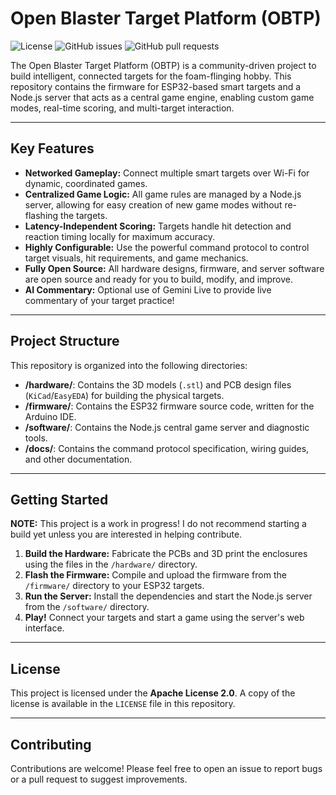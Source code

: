 # Open Blaster Target Platform (OBTP)

![License](https://img.shields.io/badge/License-Apache_2.0-blue.svg)
![GitHub issues](https://img.shields.io/github/issues/buckeye132/open-blaster-target-platform)
![GitHub pull requests](https://img.shields.io/github/issues-pr/buckeye132/open-blaster-target-platform)

The Open Blaster Target Platform (OBTP) is a community-driven project to build intelligent, connected targets for the foam-flinging hobby. This repository contains the firmware for ESP32-based smart targets and a Node.js server that acts as a central game engine, enabling custom game modes, real-time scoring, and multi-target interaction.

---

## Key Features

* **Networked Gameplay:** Connect multiple smart targets over Wi-Fi for dynamic, coordinated games.
* **Centralized Game Logic:** All game rules are managed by a Node.js server, allowing for easy creation of new game modes without re-flashing the targets.
* **Latency-Independent Scoring:** Targets handle hit detection and reaction timing locally for maximum accuracy.
* **Highly Configurable:** Use the powerful command protocol to control target visuals, hit requirements, and game mechanics.
* **Fully Open Source:** All hardware designs, firmware, and server software are open source and ready for you to build, modify, and improve.
* **AI Commentary:** Optional use of Gemini Live to provide live commentary of your target practice!

---

## Project Structure

This repository is organized into the following directories:

* **/hardware/**: Contains the 3D models (`.stl`) and PCB design files (`KiCad`/`EasyEDA`) for building the physical targets.
* **/firmware/**: Contains the ESP32 firmware source code, written for the Arduino IDE.
* **/software/**: Contains the Node.js central game server and diagnostic tools.
* **/docs/**: Contains the command protocol specification, wiring guides, and other documentation.

---

## Getting Started

**NOTE:** This project is a work in progress! I do not recommend starting a build yet unless you are interested in helping contribute.

1. **Build the Hardware:** Fabricate the PCBs and 3D print the enclosures using the files in the `/hardware/` directory.
2. **Flash the Firmware:** Compile and upload the firmware from the `/firmware/` directory to your ESP32 targets.
3. **Run the Server:** Install the dependencies and start the Node.js server from the `/software/` directory.
4. **Play!** Connect your targets and start a game using the server's web interface.

---

## License

This project is licensed under the **Apache License 2.0**. A copy of the license is available in the `LICENSE` file in this repository.

---

## Contributing

Contributions are welcome! Please feel free to open an issue to report bugs or a pull request to suggest improvements.

